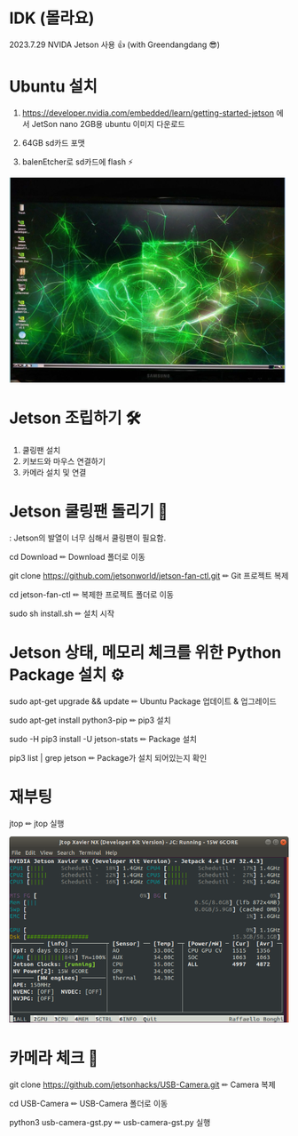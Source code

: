 # IDK (몰라요)
2023.7.29 NVIDA Jetson 사용 👍 (with Greendangdang 😎)

# Ubuntu 설치
<hl>
  
  1. https://developer.nvidia.com/embedded/learn/getting-started-jetson 에서 JetSon nano 2GB용 ubuntu 이미지 다운로드
  
  2. 64GB sd카드 포맷
  3. balenEtcher로 sd카드에 flash ⚡

<img src="./jetson-ubuntu.png">


# Jetson 조립하기 🛠
1. 쿨링팬 설치 
2. 키보드와 마우스 연결하기
3. 카메라 설치 및 연결

# Jetson 쿨링팬 돌리기 🔧
: Jetson의 발열이 너무 심해서 쿨링팬이 필요함.

<hl>

cd Download ✏ Download 폴더로 이동

git clone  https://github.com/jetsonworld/jetson-fan-ctl.git ✏ Git 프로젝트 복제

cd jetson-fan-ctl ✏ 복제한 프로젝트 폴더로 이동

sudo sh install.sh ✏ 설치 시작

# Jetson 상태, 메모리 체크를 위한 Python Package 설치 ⚙

sudo apt-get upgrade && update ✏ Ubuntu Package 업데이트 & 업그레이드 

sudo apt-get install python3-pip ✏ pip3 설치

sudo -H pip3 install -U jetson-stats ✏ Package 설치

pip3 list | grep jetson ✏ Package가 설치 되어있는지 확인

<h1>재부팅</h1>

jtop ✏ jtop 실행

<img src="./jtop.png">


# 카메라 체크 📸
git clone https://github.com/jetsonhacks/USB-Camera.git ✏ Camera 복제

cd USB-Camera ✏ USB-Camera 폴더로 이동

python3 usb-camera-gst.py ✏ usb-camera-gst.py 실행

